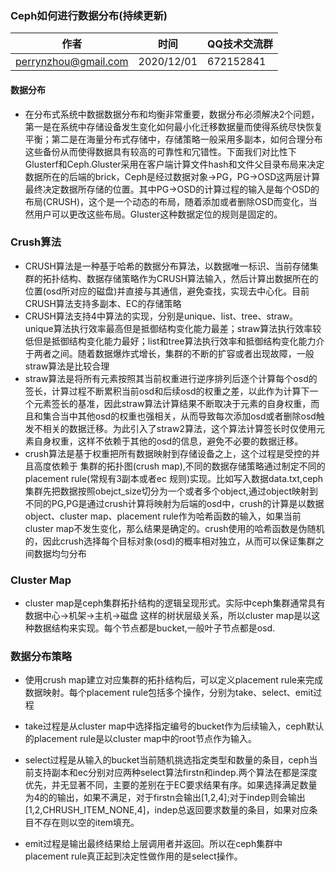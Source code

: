 ###  Ceph如何进行数据分布(持续更新)


| 作者 | 时间 |QQ技术交流群 |
| ------ | ------ |------ |
| perrynzhou@gmail.com |2020/12/01 |672152841 |

#### 数据分布

- 在分布式系统中数据数据分布和均衡非常重要，数据分布必须解决2个问题，第一是在系统中存储设备发生变化如何最小化迁移数据量而使得系统尽快恢复平衡；第二是在海量分布式存储中，存储策略一般采用多副本，如何合理分布这些备份从而使得数据具有较高的可靠性和冗错性。下面我们对比性下Glusterf和Ceph.Gluster采用在客户端计算文件hash和文件父目录布局来决定数据所在的后端的brick，Ceph是经过数据对象->PG，PG->OSD这两层计算最终决定数据所存储的位置。其中PG->OSD的计算过程的输入是每个OSD的布局(CRUSH)，这个是一个动态的布局，随着添加或者删除OSD而变化，当然用户可以更改这些布局。Gluster这种数据定位的规则是固定的。

### Crush算法

- CRUSH算法是一种基于哈希的数据分布算法，以数据唯一标识、当前存储集群的拓扑结构、数据存储策略作为CRUSH算法输入，然后计算出数据所在的位置(osd所对应的磁盘)并直接与其通信，避免查找，实现去中心化。目前CRUSH算法支持多副本、EC的存储策略
- CRUSH算法支持4中算法的实现，分别是unique、list、tree、straw。unique算法执行效率最高但是抵御结构变化能力最差；straw算法执行效率较低但是抵御结构变化能力最好；list和tree算法执行效率和抵御结构变化能力介于两者之间。随着数据爆炸式增长，集群的不断的扩容或者出现故障，一般straw算法是比较合理
- straw算法是将所有元素按照其当前权重进行逆序排列后逐个计算每个osd的签长，计算过程不断累积当前osd和后续osd的权重之差，以此作为计算下一个元素签长的基准，因此straw算法计算结果不断取决于元素的自身权重，而且和集合当中其他osd的权重也强相关，从而导致每次添加osd或者删除osd触发不相关的数据迁移。为此引入了straw2算法，这个算法计算签长时仅使用元素自身权重，这样不依赖于其他的osd的信息，避免不必要的数据迁移。
- crush算法是基于权重把所有数据映射到存储设备之上，这个过程是受控的并且高度依赖于 集群的拓扑图(crush map),不同的数据存储策略通过制定不同的placement rule(常规有3副本或者ec 规则)实现。比如写入数据data.txt,ceph集群先把数据按照obejct_size切分为一个或者多个object,通过object映射到不同的PG,PG是通过crush计算将映射为后端的osd中，crush的计算是以数据object、cluster map、placement rule作为哈希函数的输入，如果当前cluster map不发生变化，那么结果是确定的。crush使用的哈希函数是伪随机的，因此crush选择每个目标对象(osd)的概率相对独立，从而可以保证集群之间数据均匀分布

### Cluster Map

- cluster map是ceph集群拓扑结构的逻辑呈现形式。实际中ceph集群通常具有 数据中心->机架->主机->磁盘 这样的树状层级关系，所以cluster map是以这种数据结构来实现。每个节点都是bucket,一般叶子节点都是osd.

### 数据分布策略

- 使用crush map建立对应集群的拓扑结构后，可以定义placement rule来完成数据映射。每个placement rule包括多个操作，分别为take、select、emit过程
- take过程是从cluster map中选择指定编号的bucket作为后续输入，ceph默认的placement rule是以cluster map中的root节点作为输入。
- select过程是从输入的bucket当前随机挑选指定类型和数量的条目，ceph当前支持副本和ec分别对应两种select算法firstn和indep.两个算法在都是深度优先，并无显著不同，主要的差别在于EC要求结果有序。如果选择满足数量为4的的输出，如果不满足，对于firstn会输出[1,2,4];对于indep则会输出[1,2,CHRUSH_ITEM_NONE,4]，indep总返回要求数量的条目，如果对应条目不存在则以空的item填充。

- emit过程是输出最终结果给上层调用者并返回。所以在ceph集群中placement rule真正起到决定性做作用的是select操作。